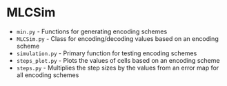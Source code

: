 # MLCSim

- `min.py` - Functions for generating encoding schemes
- `MLCSim.py` - Class for encoding/decoding values based on an encoding scheme
- `simulation.py` - Primary function for testing encoding schemes
- `steps_plot.py` - Plots the values of cells based on an encoding scheme
- `steps.py` - Multiplies the step sizes by the values from an error map for all encoding schemes